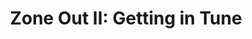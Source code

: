 ---
layout: other-video
permalink: /zone-out-ii-getting-in-tune
title: "Zone Out II: Getting in Tune"
video_number: 83
release_date: 2000-01-01
description: 
cast: 
video_info:
  - 
video_available: false
medium: live action
old_cm_description: |
  At the end of the last semester of Freshmen year, my friend Gina and I decided to make a sequel to our improvised Zone Out which was made at the beginning of the first semester. Again, there's no logic or plot to this surreal work of art, but it subconsciously shows what we went through during the year and how we've changed since the first Zone Out. See also 65. ZONE OUT.
james_old_star_rating: 3
james_old_number_rating: 8
---